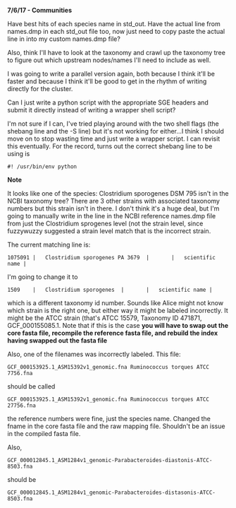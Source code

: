 **7/6/17 - Communities**

Have best hits of each species name in std_out. Have the actual line from names.dmp in each std_out file too, now just need to copy paste the actual line in into my custom names.dmp file?

Also, think I'll have to look at the taxonomy and crawl up the taxonomy tree to figure out which upstream nodes/names I'll need to include as well. 


I was going to write a parallel version again, both because I think it'll be faster and because I think it'll be good to get in the rhythm of writing directly for the cluster. 

Can I just write a python script with the appropriate SGE headers and submit it directly instead of writing a wrapper shell script? 

I'm not sure if I can, I've tried playing around with the two shell flags (the shebang line and the -S line) but it's not working for either...I think I should move on to stop wasting time and just write a wrapper script. I can revisit this eventually. For the record, turns out the correct shebang line to be using is 

	#! /usr/bin/env python
	

**Note** 

It looks like one of the species: Clostridium sporogenes DSM 795 isn't in the NCBI taxonomy tree? There are 3 other strains with associated taxonomy numbers but this strain isn't in there. I don't think it's a huge deal, but I'm going to manually write in the line in the NCBI reference names.dmp file from just the Clostridium sprogenes level (not the strain level, since fuzzywuzzy suggested  a strain level match that is the incorrect strain. 

The current matching line is:

	1075091	|	Clostridium sporogenes PA 3679	|		|	scientific name	|
	
I'm going to change it to 

	1509	|	Clostridium sporogenes	|		|	scientific name	|
	
which is a different taxonomy id number. Sounds like Alice might not know which strain is the right one, but either way it might be labeled incorrectly. It might be the ATCC strain (that's ATCC 15579, Taxonomy ID 471871, GCF_000155085.1. Note that if this is the case
**you will have to swap out the core fasta file, recompile the reference fasta file, and rebuild the index having swapped out the fasta file**


Also, one of the filenames was incorrectly labeled. This file:

	GCF_000153925.1_ASM15392v1_genomic.fna Ruminococcus torques ATCC 7756.fna
	
should be called

	GCF_000153925.1_ASM15392v1_genomic.fna Ruminococcus torques ATCC 27756.fna

the reference numbers were fine, just the species name. Changed the fname in the core fasta file and the raw mapping file. Shouldn't be an issue in the compiled fasta file. 

Also, 

	GCF_000012845.1_ASM1284v1_genomic-Parabacteroides-diastonis-ATCC-8503.fna
	
should be 

	GCF_000012845.1_ASM1284v1_genomic-Parabacteroides-distasonis-ATCC-8503.fna

